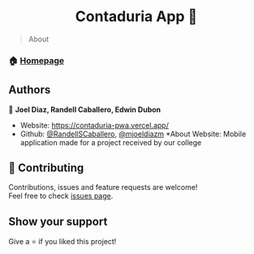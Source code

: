 <h1 align="center">
  Contaduria App 👷
</h1>


> About

### 🏠 [Homepage](https://github.com/RandellSCaballero)

## Authors

👤 **Joel Diaz, Randell Caballero, Edwin Dubon**

* Website: https://contaduria-pwa.vercel.app/
* Github: [@RandellSCaballero](https://github.com/RandellSCaballero), [@mjoeldiazm](https://github.com/mjoeldiazm)
*About Website: Mobile application made for a project received by our college


## 🤝 Contributing

Contributions, issues and feature requests are welcome!<br />Feel free to check [issues page](https://github.com/MGeovany/cei-web-portal/issues). 

## Show your support

Give a ⭐️ if you liked this project!
